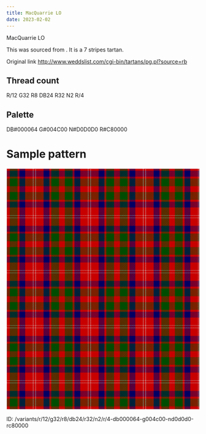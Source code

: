 ```yaml
---
title: MacQuarrie LO
date: 2023-02-02
---
```

MacQuarrie LO

This was sourced from <no value>.  It is a 7 stripes tartan.

Original link http://www.weddslist.com/cgi-bin/tartans/pg.pl?source=rb

## Thread count
R/12 G32 R8 DB24 R32 N2 R/4

## Palette
DB#000064 G#004C00 N#D0D0D0 R#C80000

# Sample pattern

![Tartan detail](tartan.png "R/12 G32 R8 DB24 R32 N2 R/4 tartan")

ID: /variants/r/12/g32/r8/db24/r32/n2/r/4-db000064-g004c00-nd0d0d0-rc80000